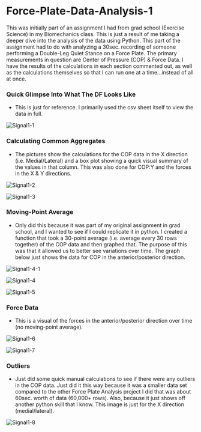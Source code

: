 # Force-Plate-Data-Analysis-1
This was initially part of an assignment I had from grad school (Exercise Science) in my Biomechanics class. This is just a result of me taking a deeper dive into the analysis of the data using Python. This part of the assignment had to do with analyzing a 30sec. recording of someone performing a Double-Leg Quiet Stance on a Force Plate. The primary measurements in question are Center of Pressure (COP) & Force Data. I have the results of the calculations in each section commented out, as well as the calculations themselves so that I can run one at a time...instead of all at once.


### Quick Glimpse Into What The DF Looks Like
* This is just for reference. I primarily used the csv sheet itself to view the data in full.

![Signal1-1](https://user-images.githubusercontent.com/94875597/172917753-9d7c9201-e8fc-4747-a4cb-5fa69cbc8417.png)


### Calculating Common Aggregates
* The pictures show the calculations for the COP data in the X direction (i.e. Medial/Lateral) and a box plot showing a quick visual summary of the values in that column. This was also done for COP:Y and the forces in the X & Y directions.

![Signal1-2](https://user-images.githubusercontent.com/94875597/172919480-bb1f3a4e-3746-43d9-9e64-4b946012f505.png)

![Signal1-3](https://user-images.githubusercontent.com/94875597/172919496-c18c509a-b14f-4d27-b1b1-ee6e3fd20ab5.png)


### Moving-Point Average
* Only did this because it was part of my original assignment in grad school, and I wanted to see if I could replicate it in python. I created a function that took a 30-point average (i.e. average every 30 rows together) of the COP data and then graphed that. The purpose of this was that it allowed us to better see variations over time. The graph below just shows the data for COP in the anterior/posterior direction.

![Signal1-4-1](https://user-images.githubusercontent.com/94875597/172921505-56a89c95-47a8-48ae-91e4-ad27dda8e9ad.png)

![Signal1-4](https://user-images.githubusercontent.com/94875597/172921538-a3e4bb9d-57f4-4135-99ec-cbe45cdb0a6d.png)

![Signal1-5](https://user-images.githubusercontent.com/94875597/172921555-38cd23a0-b620-4c52-b613-00593e929c94.png)


### Force Data
* This is a visual of the forces in the anterior/posterior direction over time (no moving-point average).

![Signal1-6](https://user-images.githubusercontent.com/94875597/172922381-e5aec0ee-7cff-4898-ad07-16c170cda1c0.png)

![Signal1-7](https://user-images.githubusercontent.com/94875597/172922424-d76ee84f-0cc1-4165-b966-a49324e2867a.png)


### Outliers
* Just did some quick manual calculations to see if there were any outliers in the COP data. Just did it this way because it was a smaller data set compared to the other Force Plate Analysis project I did that was about 60sec. worth of data (60,000+ rows). Also, because it just shows off another python skill that I know. This image is just for the X direction (medial/lateral).

![Signal1-8](https://user-images.githubusercontent.com/94875597/172924176-4ec8f04f-4daf-466e-90b1-b0b492fec45b.png)








